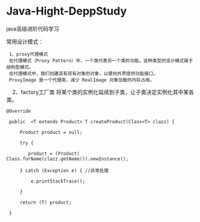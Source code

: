 # Java-Hight-DeppStudy
java高级进阶代码学习
  
  常用设计模式：
     
     1、proxy代理模式
     在代理模式（Proxy Pattern）中，一个类代表另一个类的功能。这种类型的设计模式属于结构型模式。
     在代理模式中，我们创建具有现有对象的对象，以便向外界提供功能接口。
     ProxyImage 是一个代理类，减少 RealImage 对象加载的内存占用。
     
     2、factory工厂类 
     将某个类的实例化延续到子类，让子类决定实例化其中某各类。 
    
    @Override
     
     public  <T extends Product> T createProduct(Class<T> clazz) {
         
         Product product = null;
         
         try {
            
            product = (Product) Class.forName(clazz.getName()).newInstance();
         
         } catch (Exception e) { //异常处理
             
             e.printStackTrace();
         
         }
         
         return (T) product;
   
     }
     
